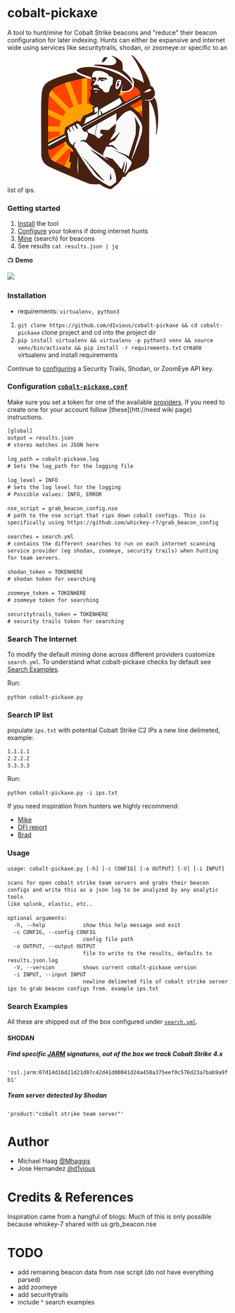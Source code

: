 # cobalt-pickaxe
A tool to hunt/mine for Cobalt Strike beacons and "reduce"
their beacon configuration for later indexing. Hunts can either be expansive and internet wide using services like securitytrails, shodan, or zoomeye or specific to an list of ips.
![](static/minerman.png)

### Getting started
 
1. [Install](#installation) the tool
2. [Configure](#configuration) your tokens if doing internet hunts
3. [Mine](#search-examples) (search) for beacons
4. See results `cat results.json | jq`

:tv: **Demo**

![](static/demo.gif)

### Installation 

* requirements:     `virtualenv, python3`

1. `git clone https://github.com/d1vious/cobalt-pickaxe && cd cobalt-pickaxe` clone project and cd into the project dir
2. `pip install virtualenv && virtualenv -p python3 venv && source venv/bin/activate && pip install -r requirements.txt` create virtualenv and install requirements

Continue to [configuring](#configuration) a Security Trails, Shodan, or ZoomEye API key.

### Configuration [`cobalt-pickaxe.conf`](https://github.com/d1vious/cobalt-pickaxe/blob/master/cobalt-pickaxe.conf.example)

Make sure you set a token for one of the available [providers](https://github.com/d1vious/cobalt-pickaxe/blob/main/cobalt-pickaxe.conf.example#L18-L25). If you need to create one for your account follow [these](htt://need wiki page) instructions. 

```
[global]
output = results.json
# stores matches in JSON here

log_path = cobalt-pickaxe.log
# Sets the log_path for the logging file

log_level = INFO
# Sets the log level for the logging
# Possible values: INFO, ERROR

nse_script = grab_beacon_config.nse
# path to the nse script that rips down cobalt configs. This is specifically using https://github.com/whickey-r7/grab_beacon_config

searches = search.yml
# contains the different searches to run on each internet scanning service provider (eg shodan, zoomeye, security trails) when hunting for team servers.

shodan_token = TOKENHERE
# shodan token for searching

zoomeye_token = TOKENHERE
# zoomeye token for searching

securitytrails_token = TOKENHERE
# security trails token for searching
```

### Search The Internet
To modify the default mining done across different providers customize `search.yml`. To understand what cobalt-pickaxe checks by default see [Search Examples](#search-examples).

Run:

`python cobalt-pickaxe.py`

### Search IP list
populate `ips.txt` with potential Cobalt Strike C2 IPs a new line delimeted, example:

```
1.1.1.1
2.2.2.2
3.3.3.3
```

Run: 

`python cobalt-pickaxe.py -i ips.txt`

If you need inspiration from hunters we highly recommend:

* [Mike]()
* [DFI report]()
* [Brad]()

### Usage

```
usage: cobalt-pickaxe.py [-h] [-c CONFIG] [-o OUTPUT] [-V] [-i INPUT]

scans for open cobalt strike team servers and grabs their beacon configs and write this as a json log to be analyzed by any analytic tools
like splunk, elastic, etc..

optional arguments:
  -h, --help            show this help message and exit
  -c CONFIG, --config CONFIG
                        config file path
  -o OUTPUT, --output OUTPUT
                        file to write to the results, defaults to results.json.log
  -V, --version         shows current cobalt-pickaxe version
  -i INPUT, --input INPUT
                        newline delimeted file of cobalt strike server ips to grab beacon configs from. example ips.txt
```

### Search Examples

All these are shipped out of the box configured under [`search.yml`](https://github.com/d1vious/cobalt-pickaxe/blob/main/search.yml). 

#### SHODAN

##### Find specific [JARM](https://blog.cobaltstrike.com/2020/12/08/a-red-teamer-plays-with-jarm/) signatures, out of the box we track Cobalt Strike 4.x 
`'ssl.jarm:07d14d16d21d21d07c42d41d00041d24a458a375eef0c576d23a7bab9a9fb1'`

##### Team server detected by Shodan
`'product:"cobalt strike team server"'`


# Author

* Michael Haag [@Mhaggis]()
* Jose Hernandez [@d1vious](https://twitter.com/d1vious)

# Credits & References

Inspiration came from a hangful of blogs:
Much of this is only possible because whiskey-7 shared with us grb_beacon.nse

# TODO
* add remaining beacon data from nse script (do not have everything parsed)
* add zoomeye
* add securitytrails
* include ^ search examples
